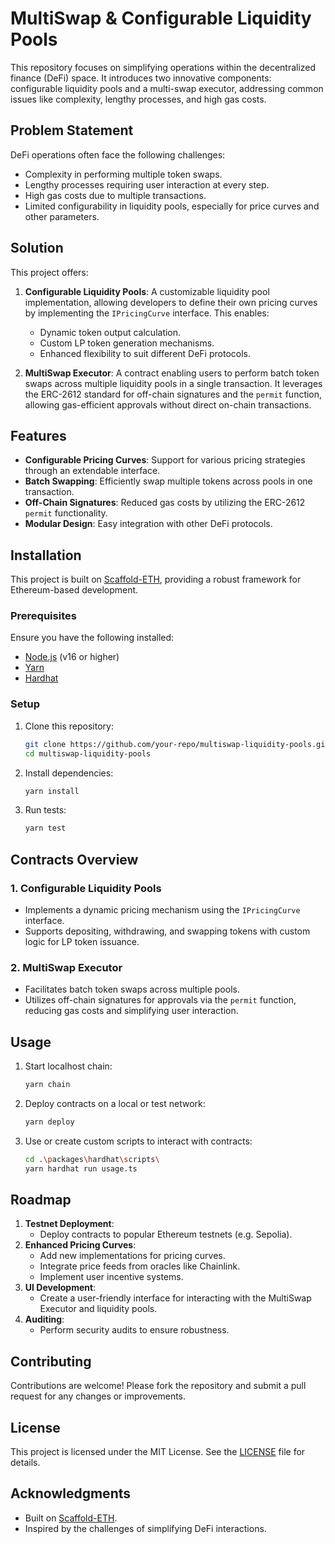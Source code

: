 # MultiSwap & Configurable Liquidity Pools

This repository focuses on simplifying operations within the decentralized finance (DeFi) space. It introduces two innovative components: configurable liquidity pools and a multi-swap executor, addressing common issues like complexity, lengthy processes, and high gas costs.

## Problem Statement

DeFi operations often face the following challenges:
- Complexity in performing multiple token swaps.
- Lengthy processes requiring user interaction at every step.
- High gas costs due to multiple transactions.
- Limited configurability in liquidity pools, especially for price curves and other parameters.

## Solution

This project offers:
1. **Configurable Liquidity Pools**: A customizable liquidity pool implementation, allowing developers to define their own pricing curves by implementing the `IPricingCurve` interface. This enables:
   - Dynamic token output calculation.
   - Custom LP token generation mechanisms.
   - Enhanced flexibility to suit different DeFi protocols.

2. **MultiSwap Executor**: A contract enabling users to perform batch token swaps across multiple liquidity pools in a single transaction. It leverages the ERC-2612 standard for off-chain signatures and the `permit` function, allowing gas-efficient approvals without direct on-chain transactions.

## Features

- **Configurable Pricing Curves**: Support for various pricing strategies through an extendable interface.
- **Batch Swapping**: Efficiently swap multiple tokens across pools in one transaction.
- **Off-Chain Signatures**: Reduced gas costs by utilizing the ERC-2612 `permit` functionality.
- **Modular Design**: Easy integration with other DeFi protocols.

## Installation

This project is built on [Scaffold-ETH](https://github.com/scaffold-eth/scaffold-eth), providing a robust framework for Ethereum-based development.

### Prerequisites

Ensure you have the following installed:
- [Node.js](https://nodejs.org/) (v16 or higher)
- [Yarn](https://yarnpkg.com/)
- [Hardhat](https://hardhat.org/)

### Setup

1. Clone this repository:
   ```bash
   git clone https://github.com/your-repo/multiswap-liquidity-pools.git
   cd multiswap-liquidity-pools
   ```

2. Install dependencies:
   ```bash
   yarn install
   ```

5. Run tests:
   ```bash
   yarn test
   ```

## Contracts Overview

### 1. Configurable Liquidity Pools
- Implements a dynamic pricing mechanism using the `IPricingCurve` interface.
- Supports depositing, withdrawing, and swapping tokens with custom logic for LP token issuance.

### 2. MultiSwap Executor
- Facilitates batch token swaps across multiple pools.
- Utilizes off-chain signatures for approvals via the `permit` function, reducing gas costs and simplifying user interaction.

## Usage

1. Start localhost chain:
    ```bash
   yarn chain
   ```

2. Deploy contracts on a local or test network:
   ```bash
   yarn deploy
   ```

3. Use or create custom scripts to interact with contracts:
   ```bash
   cd .\packages\hardhat\scripts\     
   yarn hardhat run usage.ts
   ```

## Roadmap

1. **Testnet Deployment**:
   - Deploy contracts to popular Ethereum testnets (e.g. Sepolia).
2. **Enhanced Pricing Curves**:
   - Add new implementations for pricing curves.
   - Integrate price feeds from oracles like Chainlink.
   - Implement user incentive systems.
3. **UI Development**:
   - Create a user-friendly interface for interacting with the MultiSwap Executor and liquidity pools.
4. **Auditing**:
   - Perform security audits to ensure robustness.

## Contributing

Contributions are welcome! Please fork the repository and submit a pull request for any changes or improvements.

## License

This project is licensed under the MIT License. See the [LICENSE](./LICENSE) file for details.

## Acknowledgments

- Built on [Scaffold-ETH](https://github.com/scaffold-eth/scaffold-eth).
- Inspired by the challenges of simplifying DeFi interactions.
